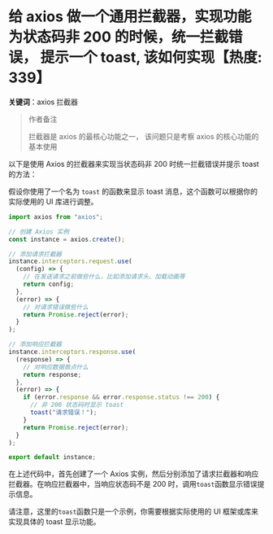 # 给 axios 做一个通用拦截器，实现功能为状态码非 200 的时候，统一拦截错误， 提示一个 toast, 该如何实现【热度: 339】

**关键词**：axios 拦截器

> 作者备注
>
> 拦截器是 axios 的最核心功能之一， 该问题只是考察 axios 的核心功能的基本使用

以下是使用 Axios 的拦截器来实现当状态码非 200 时统一拦截错误并提示 toast 的方法：

假设你使用了一个名为 `toast` 的函数来显示 toast 消息，这个函数可以根据你的实际使用的 UI 库进行调整。

```javascript
import axios from "axios";

// 创建 Axios 实例
const instance = axios.create();

// 添加请求拦截器
instance.interceptors.request.use(
  (config) => {
    // 在发送请求之前做些什么，比如添加请求头、加载动画等
    return config;
  },
  (error) => {
    // 对请求错误做些什么
    return Promise.reject(error);
  }
);

// 添加响应拦截器
instance.interceptors.response.use(
  (response) => {
    // 对响应数据做点什么
    return response;
  },
  (error) => {
    if (error.response && error.response.status !== 200) {
      // 非 200 状态码时显示 toast
      toast("请求错误！");
    }
    return Promise.reject(error);
  }
);

export default instance;
```

在上述代码中，首先创建了一个 Axios 实例，然后分别添加了请求拦截器和响应拦截器。在响应拦截器中，当响应状态码不是 200 时，调用`toast`函数显示错误提示信息。

请注意，这里的`toast`函数只是一个示例，你需要根据实际使用的 UI 框架或库来实现具体的 toast 显示功能。